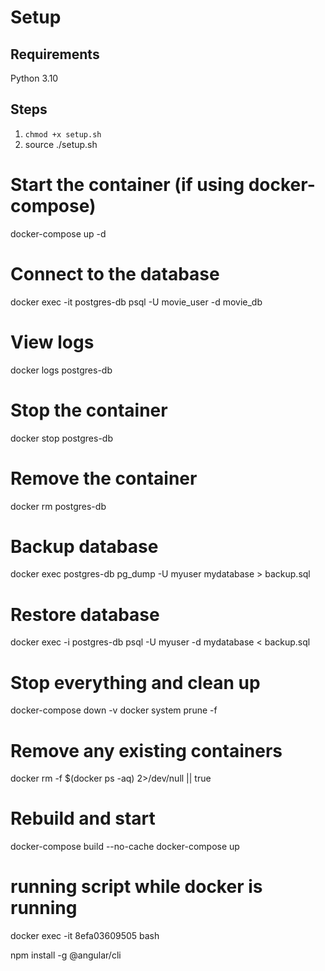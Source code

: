 # Setup

## Requirements
Python 3.10
## Steps

1. `chmod +x setup.sh` 
2. source ./setup.sh

# Start the container (if using docker-compose)
docker-compose up -d

# Connect to the database
docker exec -it postgres-db psql -U movie_user -d movie_db

# View logs
docker logs postgres-db

# Stop the container
docker stop postgres-db

# Remove the container
docker rm postgres-db

# Backup database
docker exec postgres-db pg_dump -U myuser mydatabase > backup.sql

# Restore database
docker exec -i postgres-db psql -U myuser -d mydatabase < backup.sql

# Stop everything and clean up
docker-compose down -v
docker system prune -f

# Remove any existing containers
docker rm -f $(docker ps -aq) 2>/dev/null || true

# Rebuild and start
docker-compose build --no-cache
docker-compose up

# running script while docker is running
docker exec -it 8efa03609505 bash

npm install -g @angular/cli